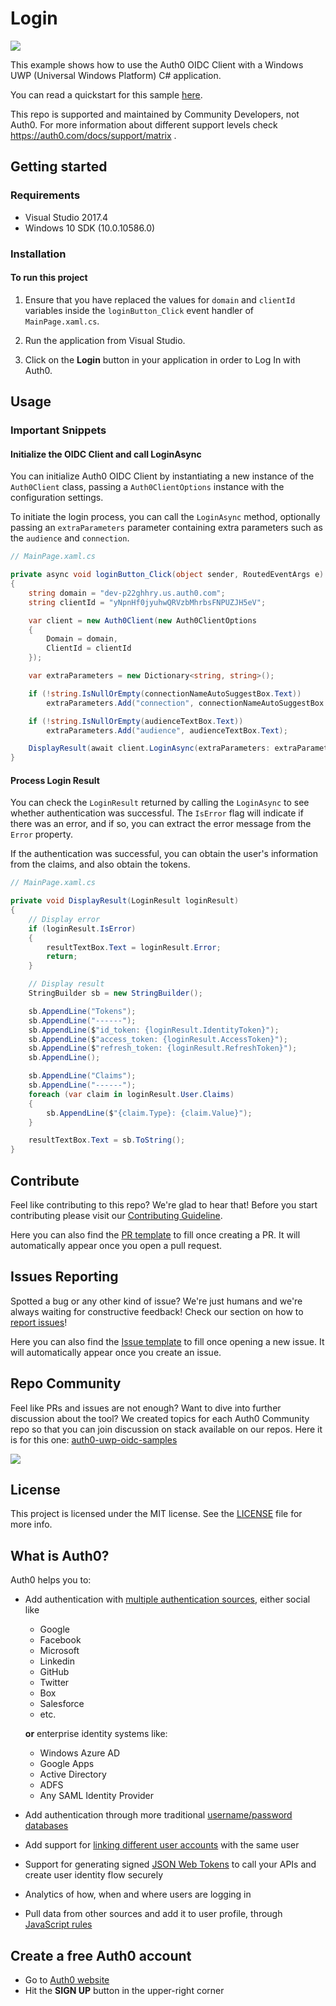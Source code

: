 # Login
<img src="https://img.shields.io/badge/community-driven-brightgreen.svg"/> <br>

This example shows how to use the Auth0 OIDC Client with a Windows UWP (Universal Windows Platform) C# application.

You can read a quickstart for this sample [here](https://auth0.com/docs/quickstart/native/windows-uwp-csharp).

This repo is supported and maintained by Community Developers, not Auth0. For more information about different support levels check https://auth0.com/docs/support/matrix .

## Getting started

### Requirements

* Visual Studio 2017.4
* Windows 10 SDK (10.0.10586.0)

### Installation

####  To run this project

1. Ensure that you have replaced the values for `domain` and `clientId` variables inside the `loginButton_Click` event handler of `MainPage.xaml.cs`.

2. Run the application from Visual Studio.

3. Click on the **Login** button in your application in order to Log In with Auth0.

## Usage

### Important Snippets

#### Initialize the OIDC Client and call LoginAsync

You can initialize Auth0 OIDC Client by instantiating a new instance of the `Auth0Client` class, passing a `Auth0ClientOptions` instance with the configuration settings.

To initiate the login process, you can call the `LoginAsync` method, optionally passing an `extraParameters` parameter containing extra parameters such as the `audience` and `connection`.

```csharp
// MainPage.xaml.cs

private async void loginButton_Click(object sender, RoutedEventArgs e)
{
    string domain = "dev-p22ghhry.us.auth0.com";
    string clientId = "yNpnHf0jyuhwQRVzbMhrbsFNPUZJH5eV";

    var client = new Auth0Client(new Auth0ClientOptions
    {
        Domain = domain,
        ClientId = clientId
    });

    var extraParameters = new Dictionary<string, string>();

    if (!string.IsNullOrEmpty(connectionNameAutoSuggestBox.Text))
        extraParameters.Add("connection", connectionNameAutoSuggestBox.Text);

    if (!string.IsNullOrEmpty(audienceTextBox.Text))
        extraParameters.Add("audience", audienceTextBox.Text);

    DisplayResult(await client.LoginAsync(extraParameters: extraParameters));
}
```

#### Process Login Result

You can check the `LoginResult` returned by calling the `LoginAsync` to see whether authentication was successful. The `IsError` flag will indicate if there was an error, and if so, you can extract the error message from the `Error` property.

If the authentication was successful, you can obtain the user's information from the claims, and also obtain the tokens.

```csharp
// MainPage.xaml.cs

private void DisplayResult(LoginResult loginResult)
{
    // Display error
    if (loginResult.IsError)
    {
        resultTextBox.Text = loginResult.Error;
        return;
    }

    // Display result
    StringBuilder sb = new StringBuilder();

    sb.AppendLine("Tokens");
    sb.AppendLine("------");
    sb.AppendLine($"id_token: {loginResult.IdentityToken}");
    sb.AppendLine($"access_token: {loginResult.AccessToken}");
    sb.AppendLine($"refresh_token: {loginResult.RefreshToken}");
    sb.AppendLine();

    sb.AppendLine("Claims");
    sb.AppendLine("------");
    foreach (var claim in loginResult.User.Claims)
    {
        sb.AppendLine($"{claim.Type}: {claim.Value}");
    }

    resultTextBox.Text = sb.ToString();
}
```

## Contribute

Feel like contributing to this repo? We're glad to hear that! Before you start contributing please visit our [Contributing Guideline](https://github.com/auth0-community/getting-started/blob/master/CONTRIBUTION.md).

Here you can also find the [PR template](https://github.com/auth0-community/auth0-uwp-oidc-samples/blob/master/PULL_REQUEST_TEMPLATE.md) to fill once creating a PR. It will automatically appear once you open a pull request.

## Issues Reporting

Spotted a bug or any other kind of issue? We're just humans and we're always waiting for constructive feedback! Check our section on how to [report issues](https://github.com/auth0-community/getting-started/blob/master/CONTRIBUTION.md#issues)!

Here you can also find the [Issue template](https://github.com/auth0-community/auth0-uwp-oidc-samples/blob/master/ISSUE_TEMPLATE.md) to fill once opening a new issue. It will automatically appear once you create an issue.

## Repo Community

Feel like PRs and issues are not enough? Want to dive into further discussion about the tool? We created topics for each Auth0 Community repo so that you can join discussion on stack available on our repos. Here it is for this one: [auth0-uwp-oidc-samples](https://community.auth0.com/t/auth0-community-oss-auth0-uwp-oidc-samples/15981)

<a href="https://community.auth0.com/">
<img src="/Assets/join_auth0_community_badge.png"/>
</a>

## License

This project is licensed under the MIT license. See the [LICENSE](https://github.com/auth0-community/auth0-uwp-oidc-samples/blob/master/LICENSE) file for more info.

## What is Auth0?

Auth0 helps you to:

* Add authentication with [multiple authentication sources](https://docs.auth0.com/identityproviders), either social like
  * Google
  * Facebook
  * Microsoft
  * Linkedin
  * GitHub
  * Twitter
  * Box
  * Salesforce
  * etc.

  **or** enterprise identity systems like:
  * Windows Azure AD
  * Google Apps
  * Active Directory
  * ADFS
  * Any SAML Identity Provider

* Add authentication through more traditional [username/password databases](https://docs.auth0.com/mysql-connection-tutorial)
* Add support for [linking different user accounts](https://docs.auth0.com/link-accounts) with the same user
* Support for generating signed [JSON Web Tokens](https://docs.auth0.com/jwt) to call your APIs and create user identity flow securely
* Analytics of how, when and where users are logging in
* Pull data from other sources and add it to user profile, through [JavaScript rules](https://docs.auth0.com/rules)

## Create a free Auth0 account

* Go to [Auth0 website](https://auth0.com/signup)
* Hit the **SIGN UP** button in the upper-right corner
